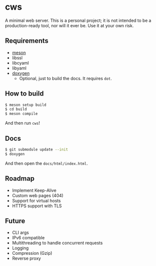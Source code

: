 # cws

A minimal web server. This is a personal project; it is not intended to be a production-ready tool, nor will it ever be. Use it at your own risk.

## Requirements

- [meson](https://mesonbuild.com/index.html)
- libssl
- libcyaml
- libyaml
- [doxygen](https://www.doxygen.nl/)
    - Optional, just to build the docs. It requires `dot`.

## How to build

```bash
$ meson setup build
$ cd build
$ meson compile
```

And then run `cws`!

## Docs

```bash
$ git submodule update --init
$ doxygen
```

And then open the `docs/html/index.html`.

## Roadmap

- Implement Keep-Alive
- Custom web pages (404)
- Support for virtual hosts
- HTTPS support with TLS

## Future
- CLI args
- IPv6 compatible
- Multithreading to handle concurrent requests
- Logging
- Compression (Gzip)
- Reverse proxy
